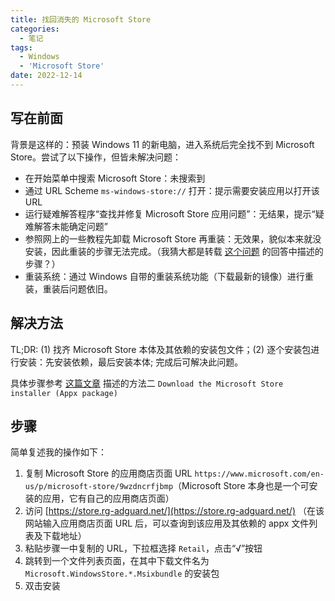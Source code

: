 ```yaml
---
title: 找回消失的 Microsoft Store
categories:
  - 笔记
tags:
  - Windows
  - 'Microsoft Store'
date: 2022-12-14
---
```


## 写在前面

背景是这样的：预装 Windows 11 的新电脑，进入系统后完全找不到 Microsoft Store。尝试了以下操作，但皆未解决问题：

- 在开始菜单中搜索 Microsoft Store：未搜索到
- 通过 URL Scheme `ms-windows-store://` 打开：提示需要安装应用以打开该 URL
- 运行疑难解答程序“查找并修复 Microsoft Store 应用问题”：无结果，提示“疑难解答未能确定问题”
- 参照网上的一些教程先卸载 Microsoft Store 再重装：无效果，貌似本来就没安装，因此重装的步骤无法完成。（我猜大都是转载 [这个问题](https://answers.microsoft.com/en-us/windows/forum/all/windows-store-missing/6addee3e-1a27-42e0-88e0-a4b3717658bc) 的回答中描述的步骤？）
- 重装系统：通过 Windows 自带的重装系统功能（下载最新的镜像）进行重装，重装后问题依旧。

## 解决方法

TL;DR: (1) 找齐 Microsoft Store 本体及其依赖的安装包文件；(2) 逐个安装包进行安装：先安装依赖，最后安装本体; 完成后可解决此问题。

具体步骤参考 [这篇文章](https://www.winhelponline.com/blog/restore-windows-store-windows-10-uninstall-with-powershell/) 描述的方法二 `Download the Microsoft Store installer (Appx package)`

## 步骤

简单复述我的操作如下：

1. 复制 Microsoft Store 的应用商店页面 URL `https://www.microsoft.com/en-us/p/microsoft-store/9wzdncrfjbmp`（Microsoft Store 本身也是一个可安装的应用，它有自己的应用商店页面）
2. 访问 [https://store.rg-adguard.net/](https://store.rg-adguard.net/) （在该网站输入应用商店页面 URL 后，可以查询到该应用及其依赖的 appx 文件列表及下载地址）
3. 粘贴步骤一中复制的 URL，下拉框选择 `Retail`，点击“√”按钮
4. 跳转到一个文件列表页面，在其中下载文件名为 `Microsoft.WindowsStore.*.Msixbundle` 的安装包
5. 双击安装
